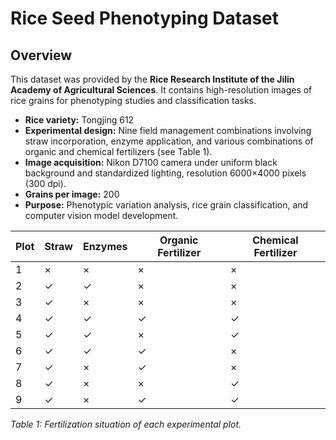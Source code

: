 # Rice Seed Phenotyping Dataset

## Overview
This dataset was provided by the **Rice Research Institute of the Jilin Academy of Agricultural Sciences**. It contains high-resolution images of rice grains for phenotyping studies and classification tasks.

- **Rice variety:** Tongjing 612
- **Experimental design:** Nine field management combinations involving straw incorporation, enzyme application, and various combinations of organic and chemical fertilizers (see Table 1).
- **Image acquisition:** Nikon D7100 camera under uniform black background and standardized lighting, resolution 6000×4000 pixels (300 dpi).
- **Grains per image:** 200
- **Purpose:** Phenotypic variation analysis, rice grain classification, and computer vision model development.

| Plot | Straw | Enzymes | Organic Fertilizer | Chemical Fertilizer |
|------|-------|---------|------------------|------------------|
| 1    | ×     | ×       | ×                | ×                |
| 2    | ✓     | ✓       | ×                | ×                |
| 3    | ✓     | ×       | ×                | ×                |
| 4    | ✓     | ✓       | ✓                | ✓                |
| 5    | ✓     | ✓       | ×                | ✓                |
| 6    | ✓     | ✓       | ✓                | ×                |
| 7    | ✓     | ×       | ✓                | ×                |
| 8    | ✓     | ×       | ×                | ✓                |
| 9    | ✓     | ×       | ✓                | ✓                |

*Table 1: Fertilization situation of each experimental plot.*


